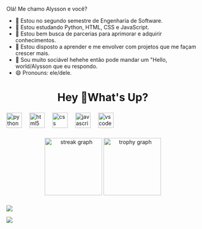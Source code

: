 Olá! Me chamo Alysson e você?


- 🔭 Estou no segundo semestre de Engenharia de Software.
- 🌱 Estou estudando Python, HTML, CSS e JavaScript.
- 👯 Estou bem busca de parcerias para aprimorar e adquirir conhecimentos.
- 🤔 Estou disposto a aprender e me envolver com projetos que me façam crescer mais.
- 💬 Sou muito sociável hehehe então pode mandar um "Hello, world/Alysson que eu respondo.
- 😄 Pronouns: ele/dele.

<h1 align="center">Hey 👋What's Up?</h1>

###

<div align="left">
  <img src="https://cdn.jsdelivr.net/gh/devicons/devicon/icons/python/python-original.svg" height="40" alt="python logo"  />
  <img width="12" />
  <img src="https://cdn.jsdelivr.net/gh/devicons/devicon/icons/html5/html5-original.svg" height="40" alt="html5 logo"  />
  <img width="12" />
  <img src="https://cdn.jsdelivr.net/gh/devicons/devicon/icons/css3/css3-original.svg" height="40" alt="css logo"  />
  <img width="12" />
  <img src="https://cdn.jsdelivr.net/gh/devicons/devicon/icons/javascript/javascript-original.svg" height="40" alt="javascript logo"  />
  <img width="12" />
  <img src="https://cdn.jsdelivr.net/gh/devicons/devicon/icons/vscode/vscode-original.svg" height="40" alt="vscode logo"  />
</div>

###



<div align="center">
  <img src="https://streak-stats.demolab.com?user=codebyalysson&locale=en&mode=daily&theme=dracula&hide_border=false&border_radius=5&order=3" height="150" alt="streak graph"  />
  <img src="https://github-profile-trophy.vercel.app?username=codebyalysson&theme=dracula&column=-1&row=1&margin-w=8&margin-h=8&no-bg=false&no-frame=false&order=4" height="150" alt="trophy graph"  />
</div>

###

<div> 
  <a href="https://instagram.com/ally_zao" target="_blank"><img src="https://img.shields.io/badge/-Instagram-%23E4405F?style=for-the-badge&logo=instagram&logoColor=white" target="_blank">
  </a>

  <a href="https://www.linkedin.com/in/alyssonrmelo/" target="_blank"><img src="https://img.shields.io/badge/-LinkedIn-%230077B5?style=for-the-badge&logo=linkedin&logoColor=white" target="_blank">
  </a> 

</div>

###
